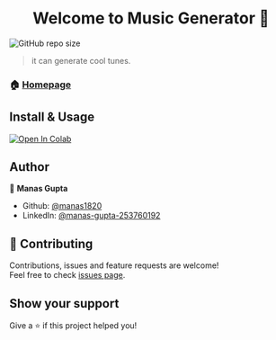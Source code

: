 <h1 align="center">Welcome to Music Generator 👋</h1>
<p>
  <!-- <a href="https://github.com/hayat-tamboli/Music_Generator/blob/master/license" target="_blank">
    <img alt="License: MIT" src="https://img.shields.io/badge/License-MIT-yellow.svg" />
  </a> -->
  <img alt="GitHub repo size" src="https://img.shields.io/github/repo-size/manas1820/music_generator">
    
</p>

> it can generate cool tunes.

### 🏠 [Homepage](https://github.com/Manas1820/Music_Generator)

## Install & Usage


<a href="https://colab.research.google.com/github/Manas1820/Music_Generator/blob/master/MakeMusic.ipynb" target="_parent"><img src="https://colab.research.google.com/assets/colab-badge.svg" alt="Open In Colab"/></a>


<!-- ## Usage

```sh
npm run
```

## Run tests

```sh
npm test
``` -->

## Author

👤 **Manas Gupta**

* Github: [@manas1820](https://github.com/manas1820)
* LinkedIn: [@manas-gupta-253760192](https://linkedin.com/in/manas-gupta-253760192)

## 🤝 Contributing

Contributions, issues and feature requests are welcome!<br />Feel free to check [issues page](https://github.com/Manas1820/Music_Generator/issues). 

## Show your support

Give a ⭐️ if this project helped you!

<!-- ## 📝 License

Copyright © 2020 [Manas Gupta](https://github.com/manas1820).<br />
This project is [MIT](https://github.com/hayat-tamboli/Music_Generator/blob/master/license) licensed. -->
